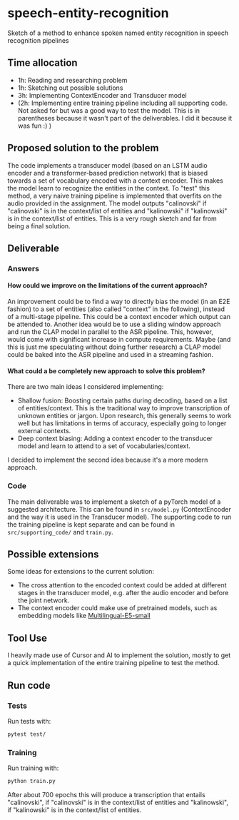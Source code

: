 # speech-entity-recognition

Sketch of a method to enhance spoken named entity recognition in speech recognition pipelines

## Time allocation
- 1h: Reading and researching problem
- 1h: Sketching out possible solutions
- 3h: Implementing ContextEncoder and Transducer model
- (2h: Implementing entire training pipeline including all supporting code. Not asked for but was a good way to test the model. This is in parentheses because it wasn't part of the deliverables. I did it because it was fun :) )

## Proposed solution to the problem

The code implements a transducer model (based on an LSTM audio encoder and a transformer-based prediction network) that
is biased towards a set of vocabulary encoded with a context encoder. This makes the model learn to recognize the entities in the context. To "test" this method, a very naive training pipeline is implemented that overfits on the audio provided in the assignment. The model outputs "calinovski" if "calinovski" is in the context/list of entities and "kalinowski" if "kalinowski" is in the context/list of entities. This is a very rough sketch and far from being a final solution.

## Deliverable

### Answers

#### How could we improve on the limitations of the current approach?
An improvement could be to find a way to directly bias the model (in an E2E fashion) to a set of entities (also called "context" in the following), instead of a multi-stage pipeline. This could be a context encoder which output can be attended to. 
Another idea would be to use a sliding window approach and run the CLAP model in parallel to the ASR pipeline. This, however, would come with significant increase in compute requirements.
Maybe (and this is just me speculating without doing further research) a CLAP model could be baked into the ASR pipeline and used in a streaming fashion.

#### What could a be completely new approach to solve this problem?
There are two main ideas I considered implementing:
- Shallow fusion: Boosting certain paths during decoding, based on a list of entities/context. This is the traditional way to improve transcription of unknown entities or jargon. Upon research, this generally seems to work well but has limitations in terms of accuracy, especially going to longer external contexts.
- Deep context biasing: Adding a context encoder to the transducer model and learn to attend to a set of vocabularies/context. 

I decided to implement the second idea because it's a more modern approach.

### Code
The main deliverable was to implement a sketch of a pyTorch model of a suggested architecture. This can be found in `src/model.py` (ContextEncoder and the way it is used in the Transducer model).
The supporting code to run the training pipeline is kept separate and can be found in `src/supporting_code/` and `train.py`.

## Possible extensions

Some ideas for extensions to the current solution:
- The cross attention to the encoded context could be added at different stages in the transducer model, e.g. after the audio encoder and before the joint network.
- The context encoder could make use of pretrained models, such as embedding models like [Multilingual-E5-small](https://huggingface.co/intfloat/multilingual-e5-small)

## Tool Use

I heavily made use of Cursor and AI to implement the solution, mostly to get a quick implementation of the entire training pipeline to test the method.

## Run code

### Tests
Run tests with:
```bash
pytest test/
```

### Training
Run training with:
```bash
python train.py
```
After about 700 epochs this will produce a transcription that entails "calinovski", if "calinovski" is in the context/list of entities and "kalinowski", if "kalinowski" is in the context/list of entities.
